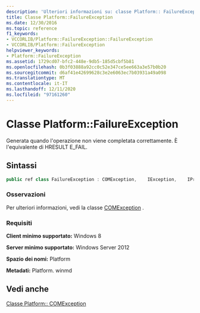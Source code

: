 ```yaml
---
description: 'Ulteriori informazioni su: classe Platform:: FailureException'
title: Classe Platform::FailureException
ms.date: 12/30/2016
ms.topic: reference
f1_keywords:
- VCCORLIB/Platform::FailureException::FailureException
- VCCORLIB/Platform::FailureException
helpviewer_keywords:
- Platform::FailureException
ms.assetid: 1729cd07-bfc2-448e-9db5-185d5cbf5b81
ms.openlocfilehash: 0b3f03888a92cc0c52e347ce5ee663a3e57b0b20
ms.sourcegitcommit: d6af41e42699628c3e2e6063ec7b03931a49a098
ms.translationtype: MT
ms.contentlocale: it-IT
ms.lasthandoff: 12/11/2020
ms.locfileid: "97161260"
---
```

# <a name="platformfailureexception-class"></a>Classe Platform::FailureException

Generata quando l'operazione non viene completata correttamente. È l'equivalente di HRESULT E_FAIL.

## <a name="syntax"></a>Sintassi

```cpp
public ref class FailureException : COMException,    IException,    IPrintable,    IEquatable
```

### <a name="remarks"></a>Osservazioni

Per ulteriori informazioni, vedi la classe [COMException](../cppcx/platform-comexception-class.md) .

### <a name="requirements"></a>Requisiti

**Client minimo supportato:** Windows 8

**Server minimo supportato:** Windows Server 2012

**Spazio dei nomi:** Platform

**Metadati:** Platform. winmd

## <a name="see-also"></a>Vedi anche

[Classe Platform:: COMException](../cppcx/platform-comexception-class.md)
